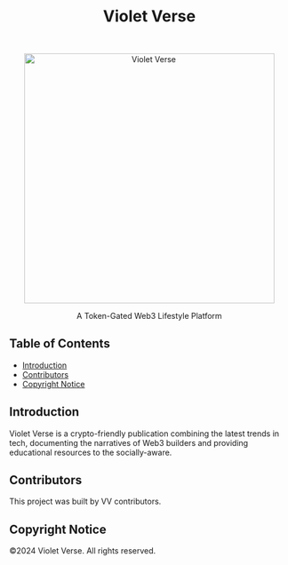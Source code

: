 <h1 align="center"> Violet Verse</h1> <br>
<p align="center">
  <a href="https://violetverse.io/">
    <img alt="Violet Verse" title="Violet Verse" src="https://i.imgur.com/lJ8R4lq.png" width="450">
  </a>
</p>

<p align="center">
  A Token-Gated Web3 Lifestyle Platform 
</p>

<!-- START doctoc generated TOC please keep comment here to allow auto update -->
<!-- DON'T EDIT THIS SECTION, INSTEAD RE-RUN doctoc TO UPDATE -->

## Table of Contents

-   [Introduction](#introduction)
-   [Contributors](#contributors)
-   [Copyright Notice](#acknowledgments)

<!-- END doctoc generated TOC please keep comment here to allow auto update -->

## Introduction

Violet Verse is a crypto-friendly publication combining the latest trends in tech, documenting the narratives of Web3 builders and providing educational resources to the socially-aware.

## Contributors

This project was built by VV contributors.

## Copyright Notice

©2024 Violet Verse. All rights reserved.

